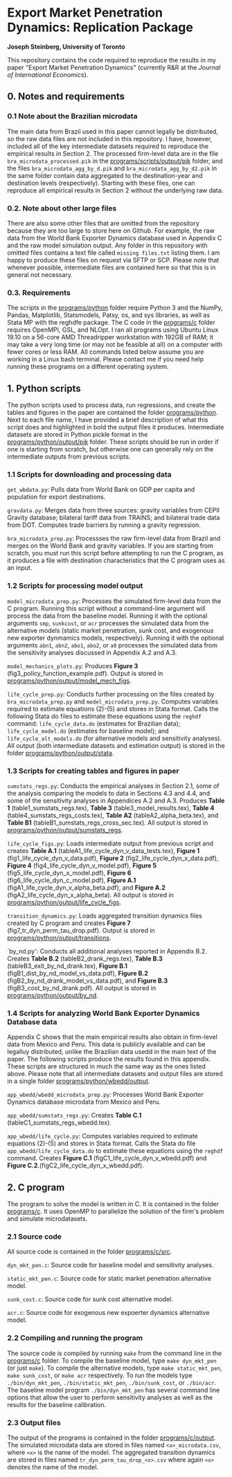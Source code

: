 # Export Market Penetration Dynamics: Replication Package
**Joseph Steinberg, University of Toronto**

This repository contains the code required to reproduce the results in my paper "Export Market Penetration Dynamics" (currently R&R at the *Journal of International Economics*).

## 0. Notes and requirements ##

### 0.1 Note about the Brazilian microdata ###
The main data from Brazil used in this paper cannot legally be distributed, so the raw data files are not included in this repository. I have, however, included all of the key intermediate datasets required to reproduce the empirical results in Section 2. The processed firm-level data are in the file `bra_microdata_processed.pik` in the [programs/scripts/output/pik](https://github.com/joesteinberg/dyn-mkt-pen/tree/main/programs/python/output/pik) folder, and the files `bra_microdata_agg_by_d.pik` and `bra_microdata_agg_by_d2.pik` in the same folder contain data aggregated to the destination-year and destination levels (respectively). Starting with these files, one can reproduce all empirical results in Section 2 without the underlying raw data.

### 0.2. Note about other large files ###
There are also some other files that are omitted from the repository because they are too large to store here on Github. For example, the raw data from the World Bank Exporter Dynamics database used in Appendix C and the raw model simulation output. Any folder in this repository with omitted files contains a text file called `missing files.txt` listing them. I am happy to produce these files on request via SFTP or SCP. Please note that whenever possible, intermediate files are contained here so that this is in general not necessary.

### 0.3. Requirements ###
The scripts in the [programs/python](https://github.com/joesteinberg/dyn-mkt-pen/tree/main/programs/python) folder require Python 3 and the NumPy, Pandas, Matplotlib, Statsmodels, Patsy, os, and sys libraries, as well as Stata MP with the reghdfe package. The C code in the [programs/c](https://github.com/joesteinberg/dyn-mkt-pen/tree/main/programs/c) folder requires OpenMPI, GSL, and NLOpt. I ran all programs using Ubuntu Linux 19.10 on a 56-core AMD Threadripper workstation with 192GB of RAM; it may take a very long time (or may not be feasible at all) on a computer with fewer cores or less RAM. All commands listed below assume you are working in a Linux bash terminal. Please contact me if you need help running these programs on a different operating system.

## 1. Python scripts ##
The python scripts used to process data, run regressions, and create the tables and figures in the paper are contained the folder [programs/python](https://github.com/joesteinberg/dyn-mkt-pen/tree/main/programs/python). Next to each file name, I have provided a brief description of what this script does and highlighted in bold the output files it produces. Intermediate datasets are stored in Python pickle format in the [programs/python/output/pik](https://github.com/joesteinberg/dyn-mkt-pen/tree/main/programs/python/output/pik) folder. These scripts should be run in order if one is starting from scratch, but otherwise one can generally rely on the intermediate outputs from previous scripts.

### 1.1 Scripts for downloading and processing data ###

`get_wbdata.py`: Pulls data from World Bank on GDP per capita and population for export destinations.

`gravdata.py`: Merges data from three sources: gravity variables from CEPII Gravity database; bilateral tariff data from TRAINS; and bilateral trade data from DOT. Computes trade barriers by running a gravity regression.

`bra_microdata_prep.py`: Processses the raw firm-level data from Brazil and merges on the World Bank and gravity variables. If you are starting from scratch, you must run this script before attempting to run the C program, as it produces a file with destination characteristics that the C program uses as an input.

### 1.2 Scripts for processing model output ###

`model_microdata_prep.py`: Processes the simulated firm-level data from the C program. Running this script without a command-line argument will process the data from the baseline model. Running it with the optional arguments `smp`, `sunkcost`, or `acr` processes the simulated data from the alternative models (static market penetration, sunk cost, and exogenous new exporter dynmamics models, respectively).  Running it with the optional arguments `abn1`, `abn2`, `abo1`, `abo2`, or `a0` processes the simulated data from the sensitivity analyses discussed in Appendix A.2 and A.3.

`model_mechanics_plots.py`: Produces **Figure 3** (fig3_policy_function_example.pdf). Output is stored in [programs/python/output/model_mech_figs](https://github.com/joesteinberg/dyn-mkt-pen/tree/main/programs/python/output/model_mech_figs).

`life_cycle_prep.py`: Conducts further processing on the files created by `bra_microdata_prep.py` and `model_microdata_prep.py`. Computes variables required to estimate equations (2)-(5) and stores in Stata format. Calls the following Stata do files to estimate these equations using the `reghdf` command: `life_cycle_data.do` (estimates for Brazilian data); `life_cycle_model.do` (estimates for baseline model); and `life_cycle_alt_models.do` (for alternative models and sensitivity analyses). All output (both intermediate datasets and estimation output) is stored in the folder [programs/python/output/stata](https://github.com/joesteinberg/dyn-mkt-pen/tree/main/programs/python/output/stata).

### 1.3 Scripts for creating tables and figures in paper ###

`sumstats_regs.py`: Conducts the empirical analyses in Section 2.1, some of the analysis comparing the models to data in Sections 4.3 and 4.4, and some of the sensitivity analyses in Appendices A.2 and A.3. Produces **Table 1** (table1_sumstats_regs.tex), **Table 3** (table3_model_results.tex), **Table 4** (table4_sumstats_regs_costs.tex), **Table A2** (tableA2_alpha_beta.tex), and **Table B1** (tableB1_sumstats_regs_cross_sec.tex). All output is stored in [programs/python/output/sumstats_regs](https://github.com/joesteinberg/dyn-mkt-pen/tree/main/programs/python/output/sumstats_regs).

`life_cycle_figs.py`: Loads intermediate output from previous script and creates **Table A.1** (tableA1_life_cycle_dyn_v_data_tests.tex), **Figure 1** (fig1_life_cycle_dyn_v_data.pdf), **Figure 2** (fig2_life_cycle_dyn_x_data.pdf), **Figure 4** (fig4_life_cycle_dyn_v_model.pdf), **Figure 5** (fig5_life_cycle_dyn_x_model.pdf), **Figure 6** (fig6_life_cycle_dyn_c_model.pdf), **Figure A.1** (figA1_life_cycle_dyn_v_alpha_beta.pdf), and **Figure A.2** (figA2_life_cycle_dyn_x_alpha_beta). All output is stored in [programs/python/output/life_cycle_figs](https://github.com/joesteinberg/dyn-mkt-pen/tree/main/programs/python/output/life_cycle_figs).

`transition_dynamics.py`: Loads aggregated transition dynamics files created by C program and creates **Figure 7** (fig7_tr_dyn_perm_tau_drop.pdf). Output is stored in [programs/python/output/transitions](https://github.com/joesteinberg/dyn-mkt-pen/tree/main/programs/python/output/transitions).

`by_nd.py': Conducts all additional analyses reported in Appendix B.2. Creates **Table B.2** (tableB2_drank_regs.tex), **Table B.3** (tableB3_exit_by_nd_drank.tex), **Figure B.1** (figB1_dist_by_nd_model_vs_data.pdf), **Figure B.2** (figB2_by_nd_drank_model_vs_data.pdf), and **Figure B.3** (figB3_cost_by_nd_drank.pdf). All output is stored in [programs/python/output/by_nd](https://github.com/joesteinberg/dyn-mkt-pen/tree/main/programs/python/output/by_nd).

### 1.4 Scripts for analyzing World Bank Exporter Dynamics Database data ###
Appendix C shows that the main empirical results also obtain in firm-level data from Mexico and Peru. This data is publicly available and can be legalluy distributed, unlike the Brazilian data usedd in the main text of the paper. The following scripts produce the results found in this appendix. These scripts are structured in much the same way as the ones listed above. Please note that all intermediate datasets and output files are stored in a single folder [programs/python/wbedd/output](https://github.com/joesteinberg/dyn-mkt-pen/tree/main/programs/python/app_wbedd/output).

`app_wbedd/wbedd_microdata_prep.py`: Processes World Bank Exporter Dynamics database microdata from Mexico and Peru.

`app_wbedd/sumstats_regs.py`: Creates **Table C.1** (tableC1_sumstats_regs_wbedd.tex).

`app_wbedd/life_cycle.py`: Computes variables required to estimate equations (2)-(5) and stores in Stata format. Calls the Stata do file `app_wbedd/life_cycle_data.do` to estimate these equations using the `reghdf` command. Creates **Figure C.1** (figC1_life_cycle_dyn_v_wbedd.pdf) and **Figure C.2**.(figC2_life_cycle_dyn_x_wbedd.pdf).

## 2. C program ##
The program to solve the model is written in C. It is contained in the folder [programs/c](https://github.com/joesteinberg/dyn-mkt-pen/tree/main/programs/c). It uses OpenMP to parallelize the solution of the firm's problem and simulate microdatasets.

### 2.1 Source code ###
All source code is contained in the folder [programs/c/src](https://github.com/joesteinberg/dyn-mkt-pen/tree/main/programs/c/src).

`dyn_mkt_pen.c`: Source code for baseline model and sensitivity analyses.

`static_mkt_pen.c`: Source code for static market penetration alternative model.

`sunk_cost.c`: Source code for sunk cost alternative model.

`acr.c`: Source code for exogenous new expoerter dynamics alternative model.

### 2.2 Compiling and running the program ###
The source code is compiled by running `make` from the command line in the [programs/c](https://github.com/joesteinberg/dyn-mkt-pen/tree/main/programs/c) folder. To compile the baseline model, type `make dyn_mkt_pen` (or just `make`). To compile the alternative models, type `make static_mkt_pen`, `make sunk_cost`, or `make acr` respectively.  To run the models type `./bin/dyn_mkt_pen`, `./bin/static_mkt_pen`, `./bin/sunk_cost`, or `./bin/acr`. The baseline model program `./bin/dyn_mkt_pen` has several command line options that allow the user to perform sensitivity analyses as well as the results for the baseline calibration. 

### 2.3 Output files ###
The output of the programs is contained in the folder [programs/c/output](https://github.com/joesteinberg/dyn-mkt-pen/tree/main/programs/c/output). The simulated microdata data are stored in files named `<x>_microdata.csv`, where `<x>` is the name of the model. The aggregated transition dynamics are stored in files named `tr_dyn_perm_tau_drop_<x>.csv` where again `<x>` denotes the name of the model.

